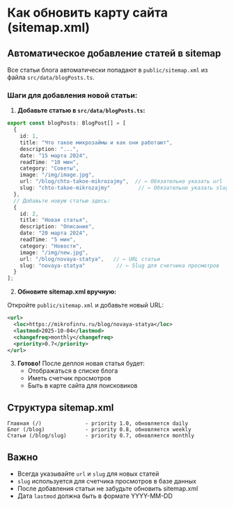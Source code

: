 # Как обновить карту сайта (sitemap.xml)

## Автоматическое добавление статей в sitemap

Все статьи блога автоматически попадают в `public/sitemap.xml` из файла `src/data/blogPosts.ts`.

### Шаги для добавления новой статьи:

1. **Добавьте статью в `src/data/blogPosts.ts`:**

```typescript
export const blogPosts: BlogPost[] = [
  {
    id: 1,
    title: "Что такое микрозаймы и как они работают",
    description: "...",
    date: "15 марта 2024",
    readTime: "10 мин",
    category: "Советы",
    image: "/img/image.jpg",
    url: "/blog/chto-takoe-mikrozajmy",  // ← Обязательно указать url
    slug: "chto-takoe-mikrozajmy"         // ← Обязательно указать slug
  },
  // Добавьте новую статью здесь:
  {
    id: 2,
    title: "Новая статья",
    description: "Описание",
    date: "20 марта 2024",
    readTime: "5 мин",
    category: "Новости",
    image: "/img/new.jpg",
    url: "/blog/novaya-statya",   // ← URL статьи
    slug: "novaya-statya"          // ← Slug для счетчика просмотров
  }
];
```

2. **Обновите sitemap.xml вручную:**

Откройте `public/sitemap.xml` и добавьте новый URL:

```xml
<url>
  <loc>https://mikrofinru.ru/blog/novaya-statya</loc>
  <lastmod>2025-10-04</lastmod>
  <changefreq>monthly</changefreq>
  <priority>0.7</priority>
</url>
```

3. **Готово!** После деплоя новая статья будет:
   - Отображаться в списке блога
   - Иметь счетчик просмотров
   - Быть в карте сайта для поисковиков

## Структура sitemap.xml

```
Главная (/)              - priority 1.0, обновляется daily
Блог (/blog)             - priority 0.8, обновляется weekly  
Статьи (/blog/slug)      - priority 0.7, обновляется monthly
```

## Важно

- Всегда указывайте `url` и `slug` для новых статей
- `slug` используется для счетчика просмотров в базе данных
- После добавления статьи не забудьте обновить sitemap.xml
- Дата `lastmod` должна быть в формате YYYY-MM-DD
